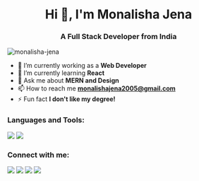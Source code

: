 <h1 align="center">Hi 👋, I'm Monalisha Jena</h1>
<h3 align="center">A Full Stack Developer from India</h3>

<p align="left"> <img src="https://komarev.com/ghpvc/?username=monalisha-jena&label=Profile%20views&color=0e75b6&style=flat" alt="monalisha-jena" /> </p>

- 🔭 I’m currently working as a **Web Developer**
- 🌱 I’m currently learning **React**
- 💬 Ask me about **MERN and Design**
- 📫 How to reach me **monalishajena2005@gmail.com**
- ⚡ Fun fact **I don't like my degree!**

<h3 align="left">Languages and Tools:</h3>
<div align="left">
    <img src="https://skillicons.dev/icons?i=c,cpp,bootstrap,html,css,vscode,github,git,javascript,nodejs" />
    <img src="https://skillicons.dev/icons?i=postman,express,mongodb,react,ai,figma,ps" /><br>
</div>

<h3 align="left">Connect with me:</h3>
<p align="left">
<a href="https://twitter.com/monalisha1307" target="blank"><img src="https://skillicons.dev/icons?i=twitter" /></a>
<a href="https://linkedin.com/in/monalishajena" target="blank"><img src="https://skillicons.dev/icons?i=linkedin" /></a>
<a href="https://instagram.com/monalisha__jena" target="blank"><img src="https://skillicons.dev/icons?i=instagram" /></a>
<a href="https://discord.com/channels/@me" target="blank"><img src="https://skillicons.dev/icons?i=discord" /></a>
</p>

